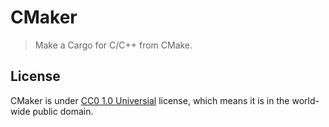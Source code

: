 # CMaker
> Make a Cargo for C/C++ from CMake.


## License
CMaker is under [CC0 1.0 Universial](./LICENSE) license, which means it is in the world-wide public domain.